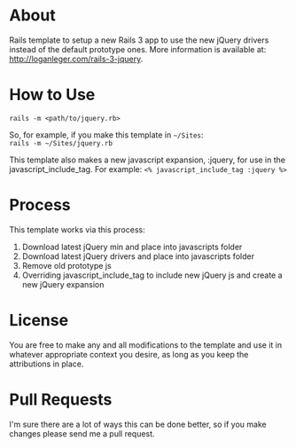 About
=====
Rails template to setup a new Rails 3 app to use the new jQuery drivers instead of the default prototype ones.  More information is available at: http://loganleger.com/rails-3-jquery.

How to Use
==========
`rails -m <path/to/jquery.rb>`

So, for example, if you make this template in `~/Sites`:<br>
`rails -m ~/Sites/jquery.rb`

This template also makes a new javascript expansion, :jquery, for use in the javascript_include_tag. For example:
`<% javascript_include_tag :jquery %>`

Process
=======
This template works via this process:

1.  Download latest jQuery min and place into javascripts folder
2.  Download latest jQuery drivers and place into javascripts folder
3.  Remove old prototype js
4.  Overriding javascript_include_tag to include new jQuery js and create a new jQuery expansion

License
=======
You are free to make any and all modifications to the template and use it in whatever appropriate context you desire, as long as you keep the attributions in place.

Pull Requests
=============
I'm sure there are a lot of ways this can be done better, so if you make changes please send me a pull request.